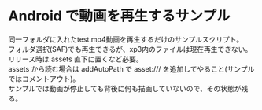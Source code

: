 # Android で動画を再生するサンプル

同一フォルダに入れたtest.mp4動画を再生するだけのサンプルスクリプト。  
フォルダ選択(SAF)でも再生できるが、xp3内のファイルは現在再生できない。  
リリース時は assets 直下に置くなど必要。  
assets から読む場合は addAutoPath で asset:/// を追加してやること(サンプルではコメントアウト)。  
サンプルでは動画が停止しても背後に何も描画していないので、その状態が残る。  
